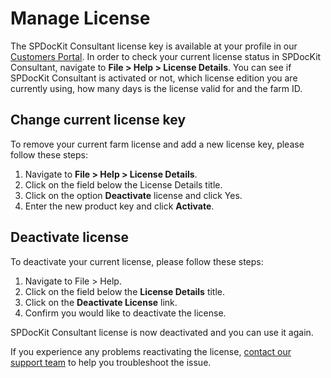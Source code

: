 # Manage License

The SPDocKit Consultant license key is available at your profile in our [Customers Portal](https://my.syskit.com). In order to check your current license status in SPDocKit Consultant, navigate to **File &gt; Help &gt; License Details**. You can see if SPDocKit Consultant is activated or not, which license edition you are currently using, how many days is the license valid for and the farm ID.

## Change current license key

To remove your current farm license and add a new license key, please follow these steps:

1. Navigate to **File &gt; Help &gt; License Details**. 
2. Click on the field below the License Details title.
3. Click on the option **Deactivate** license and click Yes. 
4. Enter the new product key and click **Activate**.

## Deactivate license

To deactivate your current license, please follow these steps:

1. Navigate to File &gt; Help.
2. Click on the field below the **License Details** title. 
3. Click on the **Deactivate License** link. 
4. Confirm you would like to deactivate the license.

SPDocKit Consultant license is now deactivated and you can use it again.

If you experience any problems reactivating the license, [contact our support team](https://www.syskit.com/company/contact-us/) to help you troubleshoot the issue.

